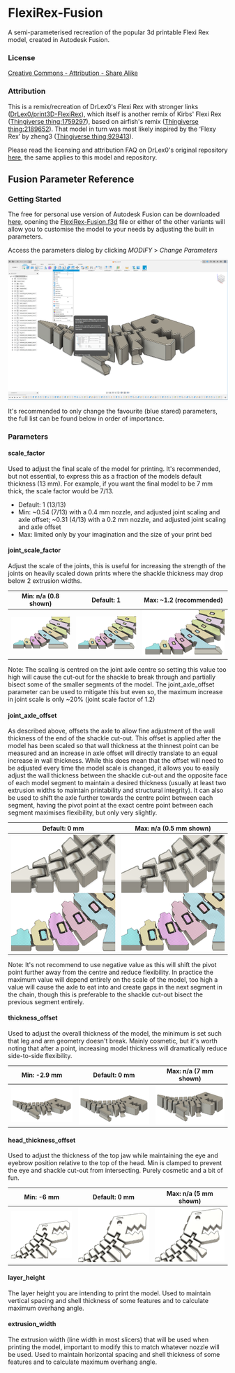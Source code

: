 # FlexiRex-Fusion

A semi-parameterised recreation of the popular 3d printable Flexi Rex model, created in Autodesk Fusion.

### License

[Creative Commons - Attribution - Share Alike](https://creativecommons.org/licenses/by-sa/4.0/)

### Attribution

This is a remix/recreation of DrLex0's Flexi Rex with stronger links ([DrLex0/print3D-FlexiRex](https://github.com/DrLex0/print3D-FlexiRex)), which itself is another remix of Kirbs' Flexi Rex ([Thingiverse thing:1759297](https://www.thingiverse.com/thing:1759297)), based on airfish's remix ([Thingiverse thing:2189652](https://www.thingiverse.com/thing:2189652)). That model in turn was most likely inspired by the ‘Flexy Rex’ by zheng3 ([Thingiverse thing:929413](https://www.thingiverse.com/thing:929413)).

Please read the licensing and attribution FAQ on DrLex0's original repository [here](https://github.com/DrLex0/print3D-FlexiRex/tree/master?tab=readme-ov-file#licensing), the same applies to this model and repository.

## Fusion Parameter Reference

### Getting Started

The free for personal use version of Autodesk Fusion can be downloaded [here](https://www.autodesk.com/products/fusion-360/personal), opening the [FlexiRex-Fusion.f3d](FlexiRex-Fusion.f3d) file or either of the other variants will allow you to customise the model to your needs by adjusting the built in parameters.

Access the parameters dialog by clicking _MODIFY_ > _Change Parameters_

![Fusion's Change Parameter dialog](/assets/images/parameters.png?raw=true)

It's recommended to only change the favourite (blue stared) parameters, the full list can be found below in order of importance.

### Parameters

#### scale_factor

Used to adjust the final scale of the model for printing. It's recommended, but not essential, to express this as a fraction of the models default thickness (13 mm). For example, if you want the final model to be 7 mm thick, the scale factor would be 7/13.

- Default: 1 (13/13)
- Min: ~0.54 (7/13) with a 0.4 mm nozzle, and adjusted joint scaling and axle offset; ~0.31 (4/13) with a 0.2 mm nozzle, and adjusted joint scaling and axle offset
- Max: limited only by your imagination and the size of your print bed

#### joint_scale_factor

Adjust the scale of the joints, this is useful for increasing the strength of the joints on heavily scaled down prints where the shackle thickness may drop below 2 extrusion widths.

|                                  Min: n/a (0.8 shown)                                   |                                       Default: 1                                        |                                 Max: ~1.2 (recommended)                                 |
| :-------------------------------------------------------------------------------------: | :-------------------------------------------------------------------------------------: | :-------------------------------------------------------------------------------------: |
| ![Joints scaled by a factor of 0.8](/assets/images/joint_scale_factor_0.8.png?raw=true) | ![Joints scaled by a factor of 1.0](/assets/images/joint_scale_factor_1.0.png?raw=true) | ![Joints scaled by a factor of 1.2](/assets/images/joint_scale_factor_1.0.png?raw=true) |

Note: The scaling is centred on the joint axle centre so setting this value too high will cause the cut-out for the shackle to break through and partially bisect some of the smaller segments of the model. The joint_axle_offset parameter can be used to mitigate this but even so, the maximum increase in joint scale is only ~20% (joint scale factor of 1.2)

#### joint_axle_offset

As described above, offsets the axle to allow fine adjustment of the wall thickness of the end of the shackle cut-out. This offset is applied after the model has been scaled so that wall thickness at the thinnest point can be measured and an increase in axle offset will directly translate to an equal increase in wall thickness. While this does mean that the offset will need to be adjusted every time the model scale is changed, it allows you to easily adjust the wall thickness between the shackle cut-out and the opposite face of each model segment to maintain a desired thickness (usually at least two extrusion widths to maintain printability and structural integrity). It can also be used to shift the axle further towards the centre point between each segment, having the pivot point at the exact centre point between each segment maximises flexibility, but only very slightly.

|                                      Default: 0 mm                                       |                                 Max: n/a (0.5 mm shown)                                  |
| :--------------------------------------------------------------------------------------: | :--------------------------------------------------------------------------------------: |
| ![Model with no axle offset](/assets/images/joint_axle_offset_0.0_combined.png?raw=true) | ![Model with 0.5 mm applied](/assets/images/joint_axle_offset_0.5_combined.png?raw=true) |

Note: It's not recommend to use negative value as this will shift the pivot point further away from the centre and reduce flexibility. In practice the maximum value will depend entirely on the scale of the model, too high a value will cause the axle to eat into and create gaps in the next segment in the chain, though this is preferable to the shackle cut-out bisect the previous segment entirely.

#### thickness_offset

Used to adjust the overall thickness of the model, the minimum is set such that leg and arm geometry doesn't break. Mainly cosmetic, but it's worth noting that after a point, increasing model thickness will dramatically reduce side-to-side flexibility.

|                                       Min: -2.9 mm                                       |                                       Default: 0 mm                                       |                                 Max: n/a (7 mm shown)                                 |
| :--------------------------------------------------------------------------------------: | :---------------------------------------------------------------------------------------: | :-----------------------------------------------------------------------------------: |
| ![Model with -2.9 mm thickness offset](/assets/images/thickness_offset_min.png?raw=true) | ![Model with 0 mm thickness offset](/assets/images/thickness_offset_default.png?raw=true) | ![Model with 7 mm thickness offset](/assets/images/thickness_offset_max.png?raw=true) |

#### head_thickness_offset

Used to adjust the thickness of the top jaw while maintaining the eye and eyebrow position relative to the top of the head. Min is clamped to prevent the eye and shackle cut-out from intersecting. Purely cosmetic and a bit of fun.

|                                            Min: -6 mm                                            |                                            Default: 0 mm                                            |                                      Max: n/a (5 mm shown)                                      |
| :----------------------------------------------------------------------------------------------: | :-------------------------------------------------------------------------------------------------: | :---------------------------------------------------------------------------------------------: |
| ![Model with -6 mm head thickness offset](/assets/images/head_thickness_offset_min.png?raw=true) | ![Model with 0 mm head thickness offset](/assets/images/head_thickness_offset_default.png?raw=true) | ![Model with 5 mm head thickness offset](/assets/images/head_thickness_offset_5mm.png?raw=true) |

#### layer_height

The layer height you are intending to print the model. Used to maintain vertical spacing and shell thickness of some features and to calculate maximum overhang angle.

#### extrusion_width

The extrusion width (line width in most slicers) that will be used when printing the model, important to modify this to match whatever nozzle will be used. Used to maintain horizontal spacing and shell thickness of some features and to calculate maximum overhang angle.
